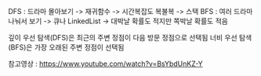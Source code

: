 
DFS : 드라마 몰아보기 -> 재귀함수 -> 시간복잡도 복불복 -> 스택
BFS : 여러 드라마 나눠서 보기 -> 큐나 LinkedList -> 대박날 확률도 적지만 쪽박날 확률도 적음

깊이 우선 탐색(DFS)은 최근의 주변 정점이 다음 방문 정점으로 선택됨
너비 우선 탐색(BFS)은 가장 오래된 주변 정점이 선택됨


참고영상 : https://www.youtube.com/watch?v=BsYbdUnKZ-Y